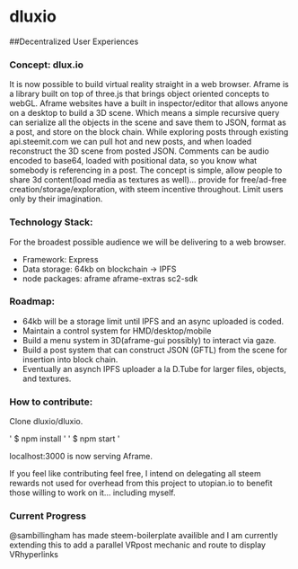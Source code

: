 # dluxio
##Decentralized User Experiences

### Concept: dlux.io
It is now possible to build virtual reality straight in a web browser. Aframe is a library built on top of three.js that brings object oriented concepts to webGL. Aframe websites have a built in inspector/editor that allows anyone on a desktop to build a 3D scene. Which means a simple recursive query can serialize all the objects in the scene and save them to JSON, format as a post, and store on the block chain. While exploring posts through existing api.steemit.com we can pull hot and new posts, and when loaded reconstruct the 3D scene from posted JSON. Comments can be audio encoded to base64, loaded with positional data, so you know what somebody is referencing in a post. The concept is simple, allow people to share 3d content(load media as textures as well)... provide for free/ad-free creation/storage/exploration, with steem incentive throughout. Limit users only by their imagination.

### Technology Stack:
For the broadest possible audience we will be delivering to a web browser.

* Framework: Express
* Data storage: 64kb on blockchain -> IPFS
* node packages: aframe aframe-extras sc2-sdk

### Roadmap:
* 64kb will be a storage limit until IPFS and an async uploaded is coded.
* Maintain a control system for HMD/desktop/mobile
* Build a menu system in 3D(aframe-gui possibly) to interact via gaze.
* Build a post system that can construct JSON (GFTL) from the scene for insertion into block chain.
* Eventually an asynch IPFS uploader a la D.Tube for larger files, objects, and textures.



### How to contribute:

Clone dluxio/dluxio.

' $ npm install '
' $ npm start '

localhost:3000 is now serving Aframe.

If you feel like contributing feel free, I intend on delegating all steem rewards not used for overhead from this project to utopian.io to benefit those willing to work on it... including myself.

### Current Progress
 @sambillingham has made steem-boilerplate availible and I am currently extending this to add a parallel VRpost mechanic and route to display VRhyperlinks
